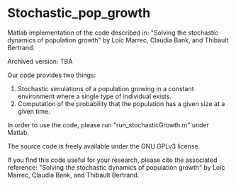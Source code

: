# Stochastic_pop_growth

Matlab implementation of the code described in: "Solving the stochastic dynamics of population growth" by Loïc Marrec, Claudia Bank, and Thibault Bertrand.

Archived version: TBA

Our code provides two things:
1) Stochastic simulations of a population growing in a constant environment where a single type of individual exists.
2) Computation of the probability that the population has a given size at a given time.

In order to use the code, please run "run_stochasticGrowth.m" under Matlab.

The source code is freely available under the GNU GPLv3 license.

If you find this code useful for your research, please cite the associated reference: "Solving the stochastic dynamics of population growth" by Loïc Marrec, Claudia Bank, and Thibault Bertrand.
